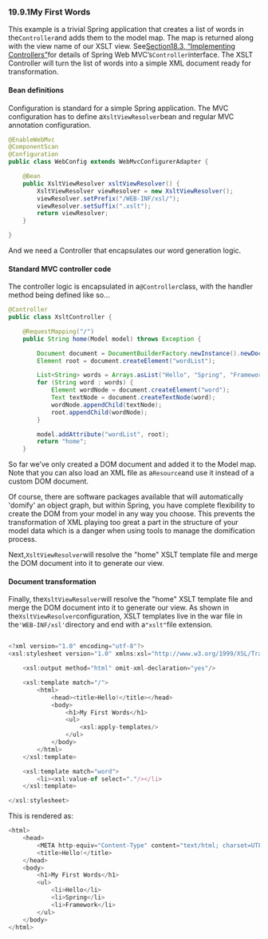 ### 19.9.1My First Words

This example is a trivial Spring application that creates a list of words in the`Controller`and adds them to the model map. The map is returned along with the view name of our XSLT view. See[Section18.3, “Implementing Controllers”](https://docs.spring.io/spring/docs/5.0.0.M5/spring-framework-reference/html/mvc.html#mvc-controller)for details of Spring Web MVC’s`Controller`interface. The XSLT Controller will turn the list of words into a simple XML document ready for transformation.

#### Bean definitions

Configuration is standard for a simple Spring application. The MVC configuration has to define a`XsltViewResolver`bean and regular MVC annotation configuration.

```java
@EnableWebMvc
@ComponentScan
@Configuration
public class WebConfig extends WebMvcConfigurerAdapter {

	@Bean
	public XsltViewResolver xsltViewResolver() {
		XsltViewResolver viewResolver = new XsltViewResolver();
		viewResolver.setPrefix("/WEB-INF/xsl/");
		viewResolver.setSuffix(".xslt");
		return viewResolver;
	}

}
```

And we need a Controller that encapsulates our word generation logic.

#### Standard MVC controller code

The controller logic is encapsulated in a`@Controller`class, with the handler method being defined like so…​

```java
@Controller
public class XsltController {

	@RequestMapping("/")
	public String home(Model model) throws Exception {

		Document document = DocumentBuilderFactory.newInstance().newDocumentBuilder().newDocument();
		Element root = document.createElement("wordList");

		List<String> words = Arrays.asList("Hello", "Spring", "Framework");
		for (String word : words) {
			Element wordNode = document.createElement("word");
			Text textNode = document.createTextNode(word);
			wordNode.appendChild(textNode);
			root.appendChild(wordNode);
		}

		model.addAttribute("wordList", root);
		return "home";
	}
```

So far we’ve only created a DOM document and added it to the Model map. Note that you can also load an XML file as a`Resource`and use it instead of a custom DOM document.

Of course, there are software packages available that will automatically 'domify' an object graph, but within Spring, you have complete flexibility to create the DOM from your model in any way you choose. This prevents the transformation of XML playing too great a part in the structure of your model data which is a danger when using tools to manage the domification process.

Next,`XsltViewResolver`will resolve the "home" XSLT template file and merge the DOM document into it to generate our view.

#### Document transformation

Finally, the`XsltViewResolver`will resolve the "home" XSLT template file and merge the DOM document into it to generate our view. As shown in the`XsltViewResolver`configuration, XSLT templates live in the war file in the`'WEB-INF/xsl'`directory and end with a`"xslt"`file extension.

```js

<?xml version="1.0" encoding="utf-8"?>
<xsl:stylesheet version="1.0" xmlns:xsl="http://www.w3.org/1999/XSL/Transform">

	<xsl:output method="html" omit-xml-declaration="yes"/>

	<xsl:template match="/">
		<html>
			<head><title>Hello!</title></head>
			<body>
				<h1>My First Words</h1>
				<ul>
					<xsl:apply-templates/>
				</ul>
			</body>
		</html>
	</xsl:template>

	<xsl:template match="word">
		<li><xsl:value-of select="."/></li>
	</xsl:template>

</xsl:stylesheet>
```

This is rendered as:

```js
<html>
	<head>
		<META http-equiv="Content-Type" content="text/html; charset=UTF-8">
		<title>Hello!</title>
	</head>
	<body>
		<h1>My First Words</h1>
		<ul>
			<li>Hello</li>
			<li>Spring</li>
			<li>Framework</li>
		</ul>
	</body>
</html>
```



